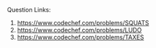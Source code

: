 Question Links: 

1. https://www.codechef.com/problems/SQUATS
2. https://www.codechef.com/problems/LUDO
3. https://www.codechef.com/problems/TAXES
